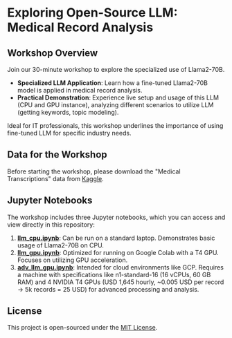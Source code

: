 # Exploring Open-Source LLM: Medical Record Analysis

## Workshop Overview
Join our 30-minute workshop to explore the specialized use of Llama2-70B.

- **Specialized LLM Application**: Learn how a fine-tuned Llama2-70B model is applied in medical record analysis.
- **Practical Demonstration**: Experience live setup and usage of this LLM (CPU and GPU instance), analyzing different scenarios to utilize LLM (getting keywords, topic modeling).

Ideal for IT professionals, this workshop underlines the importance of using fine-tuned LLM for specific industry needs.

## Data for the Workshop
Before starting the workshop, please download the "Medical Transcriptions" data from [Kaggle](https://www.kaggle.com/datasets/tboyle10/medicaltranscriptions).

## Jupyter Notebooks
The workshop includes three Jupyter notebooks, which you can access and view directly in this repository:
1. [**llm_cpu.ipynb**](llm_cpu.ipynb): Can be run on a standard laptop. Demonstrates basic usage of Llama2-70B on CPU.
2. [**llm_gpu.ipynb**](llm_gpu.ipynb): Optimized for running on Google Colab with a T4 GPU. Focuses on utilizing GPU acceleration.
3. [**adv_llm_gpu.ipynb**](adv_llm_gpu.ipynb): Intended for cloud environments like GCP. Requires a machine with specifications like n1-standard-16 (16 vCPUs, 60 GB RAM) and 4 NVIDIA T4 GPUs (USD 1,645 hourly, ~0.005 USD per record -> 5k records = 25 USD) for advanced processing and analysis.

## License
This project is open-sourced under the [MIT License](LICENSE).
